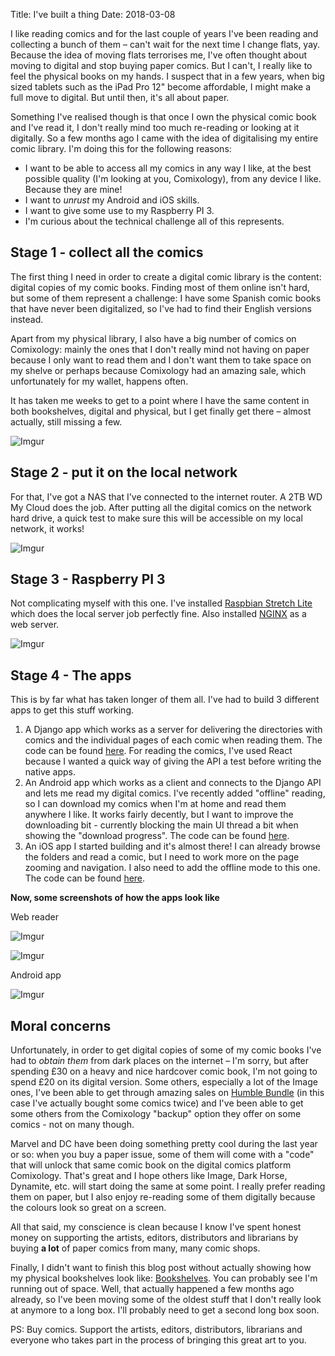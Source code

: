 Title: I've built a thing
Date: 2018-03-08

I like reading comics and for the last couple of years I've been reading and collecting a bunch of them – can't wait for the next time I change flats, yay. Because the idea of moving flats terrorises me, I've often thought about moving to digital and stop buying paper comics. But I can't, I really like to feel the physical books on my hands. I suspect that in a few years, when big sized tablets such as the iPad Pro 12" become affordable, I might make a full move to digital. But until then, it's all about paper.

Something I've realised though is that once I own the physical comic book and I've read it, I don't really mind too much re-reading or looking at it digitally. So a few months ago I came with the idea of digitalising my entire comic library. I'm doing this for the following reasons:

- I want to be able to access all my comics in any way I like, at the best possible quality (I'm looking at you, Comixology), from any device I like. Because they are mine!
- I want to _unrust_ my Android and iOS skills.
- I want to give some use to my Raspberry PI 3.
- I'm curious about the technical challenge all of this represents.

## Stage 1 - collect all the comics

The first thing I need in order to create a digital comic library is the content: digital copies of my comic books. Finding most of them online isn't hard, but some of them represent a challenge: I have some Spanish comic books that have never been digitalized, so I've had to find their English versions instead.

Apart from my physical library, I also have a big number of comics on Comixology: mainly the ones that I don't really mind not having on paper because I only want to read them and I don't want them to take space on my shelve or perhaps because Comixology had an amazing sale, which unfortunately for my wallet, happens often.

It has taken me weeks to get to a point where I have the same content in both bookshelves, digital and physical, but I get finally get there – almost actually, still missing a few.

![Imgur](https://i.imgur.com/Z0HWNnQ.png)

## Stage 2 - put it on the local network

For that, I've got a NAS that I've connected to the internet router. A 2TB WD My Cloud does the job. After putting all the digital comics on the network hard drive, a quick test to make sure this will be accessible on my local network, it works!

![Imgur](https://i.imgur.com/KLdQr5x.jpg)

## Stage 3 - Raspberry PI 3

Not complicating myself with this one. I've installed [Raspbian Stretch Lite](https://www.raspberrypi.org/downloads/raspbian/) which does the local server job perfectly fine. Also installed [NGINX](https://www.nginx.com/) as a web server.

![Imgur](https://i.imgur.com/YL2LHgC.jpg)

## Stage 4 - The apps

This is by far what has taken longer of them all. I've had to build 3 different apps to get this stuff working.

1. A Django app which works as a server for delivering the directories with comics and the individual pages of each comic when reading them. The code can be found [here](https://github.com/jgasteiz/comic-reader-home). For reading the comics, I've used React because I wanted a quick way of giving the API a test before writing the native apps.
2. An Android app which works as a client and connects to the Django API and lets me read my digital comics. I've recently added "offline" reading, so I can download my comics when I'm at home and read them anywhere I like. It works fairly decently, but I want to improve the downloading bit - currently blocking the main UI thread a bit when showing the "download progress". The code can be found [here](https://github.com/jgasteiz/comic-reader-home-android).
3. An iOS app I started building and it's almost there! I can already browse the folders and read a comic, but I need to work more on the page zooming and navigation. I also need to add the offline mode to this one. The code can be found [here](https://github.com/jgasteiz/comic-reader-home-ios).

**Now, some screenshots of how the apps look like**

Web reader

![Imgur](https://i.imgur.com/XN7v2d1.png)

![Imgur](https://i.imgur.com/xuQcSb9.png)

Android app

![Imgur](https://i.imgur.com/AovOzXr.jpg)

## Moral concerns

Unfortunately, in order to get digital copies of some of my comic books I've had to *obtain them* from dark places on the internet – I'm sorry, but after spending £30 on a heavy and nice hardcover comic book, I'm not going to spend £20 on its digital version. Some others, especially a lot of the Image ones, I've been able to get through amazing sales on [Humble Bundle](https://www.humblebundle.com/) (in this case I've actually bought some comics twice) and I've been able to get some others from the Comixology "backup" option they offer on some comics - not on many though.

Marvel and DC have been doing something pretty cool during the last year or so: when you buy a paper issue, some of them will come with a "code" that will unlock that same comic book on the digital comics platform Comixology. That's great and I hope others like Image, Dark Horse, Dynamite, etc. will start doing the same at some point. I really prefer reading them on paper, but I also enjoy re-reading some of them digitally because the colours look so great on a screen.

All that said, my conscience is clean because I know I've spent honest money on supporting the artists, editors, distributors and librarians by buying **a lot** of paper comics from many, many comic shops.

Finally, I didn't want to finish this blog post without actually showing how my physical bookshelves look like: [Bookshelves](https://imgur.com/a/NNjBo). You can probably see I'm running out of space. Well, that actually happened a few months ago already, so I've been moving some of the oldest stuff that I don't really look at anymore to a long box. I'll probably need to get a second long box soon.

PS: Buy comics. Support the artists, editors, distributors, librarians and everyone who takes part in the process of bringing this great art to you.

